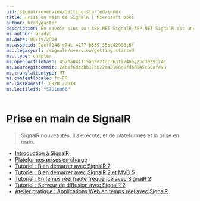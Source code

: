 ```yaml
---
uid: signalr/overview/getting-started/index
title: Prise en main de SignalR | Microsoft Docs
author: bradygaster
description: En savoir plus sur ASP.NET SignalR ASP.NET SignalR est une nouvelle bibliothèque pour les développeurs ASP.NET qui facilite le développement des fonctionnalités web en temps réel. SignalR permet bi...
ms.author: bradyg
ms.date: 09/19/2014
ms.assetid: 2acff246-c74c-4277-b539-35bc42988c6f
msc.legacyurl: /signalr/overview/getting-started
msc.type: chapter
ms.openlocfilehash: 4573a04f115ab5d2fdc363f9746a22bc3939174c
ms.sourcegitcommit: 24b1f6decbb17bb22a45166e5fdb0845c65af498
ms.translationtype: MT
ms.contentlocale: fr-FR
ms.lasthandoff: 03/01/2019
ms.locfileid: "57018866"
---
```

<a name="signalr-getting-started"></a>Prise en main de SignalR
====================
> SignalR nouveautés, il s’exécute, et de plateformes et la prise en main.


- [Introduction à SignalR](introduction-to-signalr.md)
- [Plateformes prises en charge](supported-platforms.md)
- [Tutoriel : Bien démarrer avec SignalR 2](tutorial-getting-started-with-signalr.md)
- [Tutoriel : Bien démarrer avec SignalR 2 et MVC 5](tutorial-getting-started-with-signalr-and-mvc.md)
- [Tutoriel : En temps réel haute fréquence avec SignalR 2](tutorial-high-frequency-realtime-with-signalr.md)
- [Tutoriel : Serveur de diffusion avec SignalR 2](tutorial-server-broadcast-with-signalr.md)
- [Atelier pratique : Applications Web en temps réel avec SignalR](real-time-web-applications-with-signalr.md)
